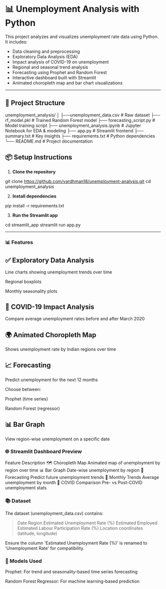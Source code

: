 # 📊 Unemployment Analysis with Python

This project analyzes and visualizes unemployment rate data using Python. It includes:
- Data cleaning and preprocessing
- Exploratory Data Analysis (EDA)
- Impact analysis of COVID-19 on unemployment
- Regional and seasonal trend analysis
- Forecasting using Prophet and Random Forest
- Interactive dashboard built with Streamlit
- Animated choropleth map and bar chart visualizations

---

## 📁 Project Structure

unemployment_analysis/
│
├──unemployment_data.csv # Raw dataset
├── rf_model.pkl # Trained Random Forest model
├── forecasting_script.py # Model training script
├── unemployment_analysis.ipynb # Jupyter Notebook for EDA & modeling
├── app.py # Streamlit frontend
├── summary.txt # Key insights
├── requirements.txt # Python dependencies
└── README.md # Project documentation


## 📦 Setup Instructions

1. **Clone the repository**

git clone https://github.com/vardhman18/unemployment-analysis.git
cd unemployment_analysis

2. **Install dependencies**


pip install -r requirements.txt

3. **Run the Streamlit app**


cd streamlit_app
streamlit run app.py

-----


### 📊 Features

 ## ✅ Exploratory Data Analysis
Line charts showing unemployment trends over time

Regional boxplots

Monthly seasonality plots

## 🦠 COVID-19 Impact Analysis
Compare average unemployment rates before and after March 2020

## 🌍 Animated Choropleth Map
Shows unemployment rate by Indian regions over time

## 📈 Forecasting
Predict unemployment for the next 12 months

Choose between:

Prophet (time series)

Random Forest (regressor)

## 📊 Bar Graph
View region-wise unemployment on a specific date

### 🌐 Streamlit Dashboard Preview
Feature	Description
🗺️ Choropleth Map	Animated map of unemployment by region over time
📊 Bar Graph	Date-wise unemployment by region
🔮 Forecasting	Predict future unemployment trends
📅 Monthly Trends	Average unemployment by month
🧪 COVID Comparison	Pre- vs Post-COVID unemployment stats

### 📚 Dataset
The dataset (unemployment_data.csv) contains:

> Date
>Region
>Estimated Unemployment Rate (%)
>Estimated Employed
>Estimated Labour Participation Rate (%)
>Location coordinates (latitude, longitude)

Ensure the column 'Estimated Unemployment Rate (%)' is renamed to 'Unemployment Rate' for compatibility.

### 🤖 Models Used
Prophet: For trend and seasonality-based time series forecasting

Random Forest Regressor: For machine learning-based prediction



